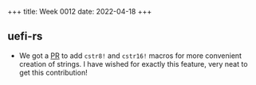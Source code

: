 +++
title: Week 0012
date: 2022-04-18
+++

## uefi-rs

* We got a [PR](https://github.com/rust-osdev/uefi-rs/pull/412) to add
  `cstr8!` and `cstr16!` macros for more convenient creation of
  strings. I have wished for exactly this feature, very neat to get this
  contribution!
